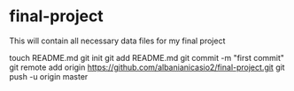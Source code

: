 final-project
=============

This will contain all necessary data files for my final project

touch README.md
git init
git add README.md
git commit -m "first commit"
git remote add origin https://github.com/albanianicasio2/final-project.git
git push -u origin master
